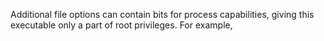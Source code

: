 Additional file options can contain bits for process capabilities, giving this executable only a part of root privileges. For example,  